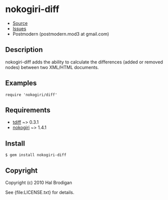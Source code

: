 # nokogiri-diff

* [Source](http://github.com/postmodern/nokogiri-diff)
* [Issues](http://github.com/postmodern/nokogiri-diff/issues)
* Postmodern (postmodern.mod3 at gmail.com)

## Description

nokogiri-diff adds the ability to calculate the differences (added or
removed nodes) between two XML/HTML documents.

## Examples

    require 'nokogiri/diff'

## Requirements

* [tdiff](http://github.com/postmodern/tdiff) ~> 0.3.1
* [nokogiri](http://nokogiri.rubyforge.org/) ~> 1.4.1

## Install

    $ gem install nokogiri-diff

## Copyright

Copyright (c) 2010 Hal Brodigan

See {file:LICENSE.txt} for details.
